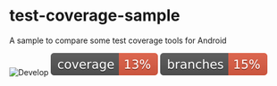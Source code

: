 # test-coverage-sample
A sample to compare some test coverage tools for Android

![Develop](https://github.com/pablobaldez/test-coverage-sample/actions/workflows/pr-build.yml/badge.svg)
![Coverage](.github/badges/jacoco.svg)
![Branches](.github/badges/branches.svg)
